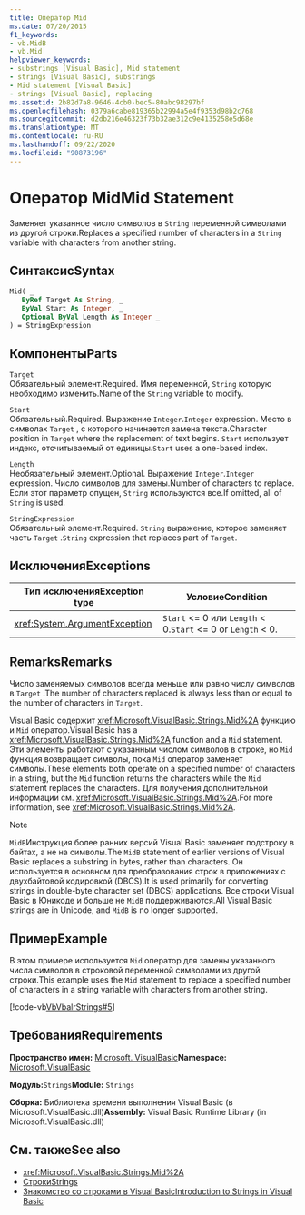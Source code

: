 ```yaml
---
title: Оператор Mid
ms.date: 07/20/2015
f1_keywords:
- vb.MidB
- vb.Mid
helpviewer_keywords:
- substrings [Visual Basic], Mid statement
- strings [Visual Basic], substrings
- Mid statement [Visual Basic]
- strings [Visual Basic], replacing
ms.assetid: 2b82d7a8-9646-4cb0-bec5-80abc98297bf
ms.openlocfilehash: 0379a6cabe819365b22994a5e4f9353d98b2c768
ms.sourcegitcommit: d2db216e46323f73b32ae312c9e4135258e5d68e
ms.translationtype: MT
ms.contentlocale: ru-RU
ms.lasthandoff: 09/22/2020
ms.locfileid: "90873196"
---
```

# <a name="mid-statement"></a><span data-ttu-id="a2105-102">Оператор Mid</span><span class="sxs-lookup"><span data-stu-id="a2105-102">Mid Statement</span></span>

<span data-ttu-id="a2105-103">Заменяет указанное число символов в `String` переменной символами из другой строки.</span><span class="sxs-lookup"><span data-stu-id="a2105-103">Replaces a specified number of characters in a `String` variable with characters from another string.</span></span>  
  
## <a name="syntax"></a><span data-ttu-id="a2105-104">Синтаксис</span><span class="sxs-lookup"><span data-stu-id="a2105-104">Syntax</span></span>  
  
```vb  
Mid( _  
   ByRef Target As String, _  
   ByVal Start As Integer, _  
   Optional ByVal Length As Integer _  
) = StringExpression  
```  
  
## <a name="parts"></a><span data-ttu-id="a2105-105">Компоненты</span><span class="sxs-lookup"><span data-stu-id="a2105-105">Parts</span></span>  

 `Target`  
 <span data-ttu-id="a2105-106">Обязательный элемент.</span><span class="sxs-lookup"><span data-stu-id="a2105-106">Required.</span></span> <span data-ttu-id="a2105-107">Имя переменной, `String` которую необходимо изменить.</span><span class="sxs-lookup"><span data-stu-id="a2105-107">Name of the `String` variable to modify.</span></span>  
  
 `Start`  
 <span data-ttu-id="a2105-108">Обязательный.</span><span class="sxs-lookup"><span data-stu-id="a2105-108">Required.</span></span> <span data-ttu-id="a2105-109">Выражение `Integer`.</span><span class="sxs-lookup"><span data-stu-id="a2105-109">`Integer` expression.</span></span> <span data-ttu-id="a2105-110">Место в символах `Target` , с которого начинается замена текста.</span><span class="sxs-lookup"><span data-stu-id="a2105-110">Character position in `Target` where the replacement of text begins.</span></span> <span data-ttu-id="a2105-111">`Start` использует индекс, отсчитываемый от единицы.</span><span class="sxs-lookup"><span data-stu-id="a2105-111">`Start` uses a one-based index.</span></span>  
  
 `Length`  
 <span data-ttu-id="a2105-112">Необязательный элемент.</span><span class="sxs-lookup"><span data-stu-id="a2105-112">Optional.</span></span> <span data-ttu-id="a2105-113">Выражение `Integer`.</span><span class="sxs-lookup"><span data-stu-id="a2105-113">`Integer` expression.</span></span> <span data-ttu-id="a2105-114">Число символов для замены.</span><span class="sxs-lookup"><span data-stu-id="a2105-114">Number of characters to replace.</span></span> <span data-ttu-id="a2105-115">Если этот параметр опущен, `String` используются все.</span><span class="sxs-lookup"><span data-stu-id="a2105-115">If omitted, all of `String` is used.</span></span>  
  
 `StringExpression`  
 <span data-ttu-id="a2105-116">Обязательный элемент.</span><span class="sxs-lookup"><span data-stu-id="a2105-116">Required.</span></span> <span data-ttu-id="a2105-117">`String` выражение, которое заменяет часть `Target` .</span><span class="sxs-lookup"><span data-stu-id="a2105-117">`String` expression that replaces part of `Target`.</span></span>  
  
## <a name="exceptions"></a><span data-ttu-id="a2105-118">Исключения</span><span class="sxs-lookup"><span data-stu-id="a2105-118">Exceptions</span></span>  
  
|<span data-ttu-id="a2105-119">Тип исключения</span><span class="sxs-lookup"><span data-stu-id="a2105-119">Exception type</span></span>|<span data-ttu-id="a2105-120">Условие</span><span class="sxs-lookup"><span data-stu-id="a2105-120">Condition</span></span>|  
|--------------------|---------------|  
|<xref:System.ArgumentException>|<span data-ttu-id="a2105-121">`Start` <= 0 или `Length` < 0.</span><span class="sxs-lookup"><span data-stu-id="a2105-121">`Start` <= 0 or `Length` < 0.</span></span>|  
  
## <a name="remarks"></a><span data-ttu-id="a2105-122">Remarks</span><span class="sxs-lookup"><span data-stu-id="a2105-122">Remarks</span></span>  

 <span data-ttu-id="a2105-123">Число заменяемых символов всегда меньше или равно числу символов в `Target` .</span><span class="sxs-lookup"><span data-stu-id="a2105-123">The number of characters replaced is always less than or equal to the number of characters in `Target`.</span></span>  
  
 <span data-ttu-id="a2105-124">Visual Basic содержит <xref:Microsoft.VisualBasic.Strings.Mid%2A> функцию и `Mid` оператор.</span><span class="sxs-lookup"><span data-stu-id="a2105-124">Visual Basic has a <xref:Microsoft.VisualBasic.Strings.Mid%2A> function and a `Mid` statement.</span></span> <span data-ttu-id="a2105-125">Эти элементы работают с указанным числом символов в строке, но `Mid` функция возвращает символы, пока `Mid` оператор заменяет символы.</span><span class="sxs-lookup"><span data-stu-id="a2105-125">These elements both operate on a specified number of characters in a string, but the `Mid` function returns the characters while the `Mid` statement replaces the characters.</span></span> <span data-ttu-id="a2105-126">Для получения дополнительной информации см. <xref:Microsoft.VisualBasic.Strings.Mid%2A>.</span><span class="sxs-lookup"><span data-stu-id="a2105-126">For more information, see <xref:Microsoft.VisualBasic.Strings.Mid%2A>.</span></span>  
  
> [!NOTE]
> <span data-ttu-id="a2105-127">`MidB`Инструкция более ранних версий Visual Basic заменяет подстроку в байтах, а не на символы.</span><span class="sxs-lookup"><span data-stu-id="a2105-127">The `MidB` statement of earlier versions of Visual Basic replaces a substring in bytes, rather than characters.</span></span> <span data-ttu-id="a2105-128">Он используется в основном для преобразования строк в приложениях с двухбайтовой кодировкой (DBCS).</span><span class="sxs-lookup"><span data-stu-id="a2105-128">It is used primarily for converting strings in double-byte character set (DBCS) applications.</span></span> <span data-ttu-id="a2105-129">Все строки Visual Basic в Юникоде и больше не `MidB` поддерживаются.</span><span class="sxs-lookup"><span data-stu-id="a2105-129">All Visual Basic strings are in Unicode, and `MidB` is no longer supported.</span></span>  
  
## <a name="example"></a><span data-ttu-id="a2105-130">Пример</span><span class="sxs-lookup"><span data-stu-id="a2105-130">Example</span></span>  

 <span data-ttu-id="a2105-131">В этом примере используется `Mid` оператор для замены указанного числа символов в строковой переменной символами из другой строки.</span><span class="sxs-lookup"><span data-stu-id="a2105-131">This example uses the `Mid` statement to replace a specified number of characters in a string variable with characters from another string.</span></span>  
  
 [!code-vb[VbVbalrStrings#5](~/samples/snippets/visualbasic/VS_Snippets_VBCSharp/VbVbalrStrings/VB/Class1.vb#5)]  
  
## <a name="requirements"></a><span data-ttu-id="a2105-132">Требования</span><span class="sxs-lookup"><span data-stu-id="a2105-132">Requirements</span></span>  

 <span data-ttu-id="a2105-133">**Пространство имен:** [Microsoft. VisualBasic](../runtime-library-members.md)</span><span class="sxs-lookup"><span data-stu-id="a2105-133">**Namespace:** [Microsoft.VisualBasic](../runtime-library-members.md)</span></span>  
  
 <span data-ttu-id="a2105-134">**Модуль:**`Strings`</span><span class="sxs-lookup"><span data-stu-id="a2105-134">**Module:** `Strings`</span></span>  
  
 <span data-ttu-id="a2105-135">**Сборка:** Библиотека времени выполнения Visual Basic (в Microsoft.VisualBasic.dll)</span><span class="sxs-lookup"><span data-stu-id="a2105-135">**Assembly:** Visual Basic Runtime Library (in Microsoft.VisualBasic.dll)</span></span>  
  
## <a name="see-also"></a><span data-ttu-id="a2105-136">См. также</span><span class="sxs-lookup"><span data-stu-id="a2105-136">See also</span></span>

- <xref:Microsoft.VisualBasic.Strings.Mid%2A>
- [<span data-ttu-id="a2105-137">Строки</span><span class="sxs-lookup"><span data-stu-id="a2105-137">Strings</span></span>](../../programming-guide/language-features/strings/index.md)
- [<span data-ttu-id="a2105-138">Знакомство со строками в Visual Basic</span><span class="sxs-lookup"><span data-stu-id="a2105-138">Introduction to Strings in Visual Basic</span></span>](../../programming-guide/language-features/strings/introduction-to-strings.md)
